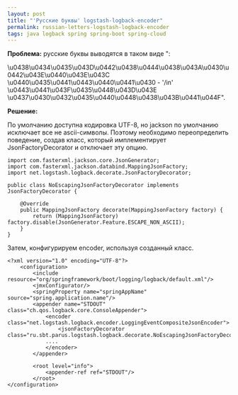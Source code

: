 ```yaml
---
layout: post
title: "'Русские буквы' logstash-logback-encoder"
permalink: russian-letters-logstash-logback-encoder
tags: java logback spring spring-boot spring-cloud
---
```


**Проблема:** русские буквы выводятся в таком виде ": 

\u0438\u0434\u0435\u043D\u0442\u0438\u0444\u0438\u043A\u0430\u0442\u043E\u0440\u043E\u043C \u0440\u0435\u0441\u0443\u0440\u0441\u0430 - '/in' \u0443\u0441\u043F\u0435\u0448\u043D\u043E \u0437\u0430\u0432\u0435\u0440\u0448\u0438\u043B\u0441\u044F".

**Решение:**

По умолчанию доступна кодировка UTF-8, но jackson по умолчанию исключает все не ascii-символы. Поэтому необходимо переопределить поведение, создав класс, который имплементирует JsonFactoryDecorator и отключает эту опцию.

    import com.fasterxml.jackson.core.JsonGenerator;  
    import com.fasterxml.jackson.databind.MappingJsonFactory;  
    import net.logstash.logback.decorate.JsonFactoryDecorator;  
      
    public class NoEscapingJsonFactoryDecorator implements JsonFactoryDecorator {  
      
	    @Override  
	    public MappingJsonFactory decorate(MappingJsonFactory factory) {  
		    return (MappingJsonFactory) factory.disable(JsonGenerator.Feature.ESCAPE_NON_ASCII);  
	    }  
    }

Затем, конфигурируем encoder, используя созданный класс.

    <?xml version="1.0" encoding="UTF-8"?>  
	    <configuration>  
		    <include resource="org/springframework/boot/logging/logback/default.xml"/>  
		    <jmxConfigurator/>  
		    <springProperty name="springAppName" source="spring.application.name"/>  
		    <appender name="STDOUT" class="ch.qos.logback.core.ConsoleAppender">  
			    <encoder class="net.logstash.logback.encoder.LoggingEventCompositeJsonEncoder">  
				    <jsonFactoryDecorator class="ru.sbt.parus.logstash.logback.decorate.NoEscapingJsonFactoryDecorator"/>  
			    ....  
			    </encoder>  
		    </appender>  
		      
		    <root level="info">  
			    <appender-ref ref="STDOUT"/>  
		    </root>  
    </configuration>
